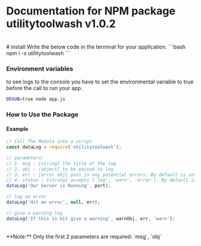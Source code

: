 # Documentation for NPM package utilitytoolwash v1.0.2

<br>
# install
Write the below code in the terminal for your application.
```bash
npm i -s utilitytoolwash
```

### Environment variables
to see logs to the console you have to set the environmental variable to true before the call to run your app.
```bash
DEGUB=true node app.js
```

### How to Use the Package

#### Example
```javascript
// Call The Module into a script
const dataLog = require('utilitytoolwash');

// parameters:
// 1. msg : [string] the title of the log
// 2. obj : [object] to be passed to log
// 3. err : [error obj] pass in any potential errors. By default is set to null
// 4. status : [string] accepts ['log', 'warn', 'error']. By default is set to 'log'
dataLog('Our Server is Running', port);

// log an error
dataLog('Hit an error', null, err);

// give a warning log
dataLog('If this is hit give a warning', warnObj, err, 'warn');
```
<br>
**Note:**
Only the first 2 parameters are required: `msg`, `obj`
</br>
